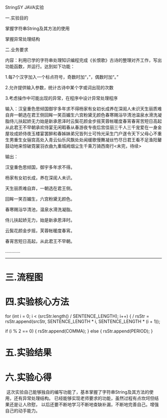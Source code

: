 StringSY
JAVA实验


 一.实验目的  


掌握字符串String及其方法的使用  

掌握异常处理结构  

 二.业务要求  


内容：利用已学的字符串处理知识编程完成《长恨歌》古诗的整理对齐工作，写出功能函数，并运行。达到如下功能：  


1.每7个汉字加入一个标点符号，奇数时加“，”，偶数时加“。”  

2.允许提供输入参数，统计古诗中某个字或词出现的次数  

3.考虑操作中可能出现的异常，在程序中设计异常处理程序  


输入：汉皇重色思倾国御宇多年求不得杨家有女初长成养在深闺人未识天生丽质难自弃一朝选在君王侧回眸一笑百媚生六宫粉黛无颜色春寒赐浴华清池温泉水滑洗凝脂侍儿扶起娇无力始是新承恩泽时云鬓花颜金步摇芙蓉帐暖度春宵春宵苦短日高起从此君王不早朝承欢侍宴无闲暇春从春游夜专夜后宫佳丽三千人三千宠爱在一身金屋妆成娇侍夜玉楼宴罢醉和春姊妹弟兄皆列士可怜光采生门户遂令天下父母心不重生男重生女骊宫高处入青云仙乐风飘处处闻缓歌慢舞凝丝竹尽日君王看不足渔阳鼙鼓动地来惊破霓裳羽衣曲九重城阙烟尘生千乘万骑西南行<未完，待续>  

输出：  

汉皇重色思倾国，御宇多年求不得。  

杨家有女初长成，养在深闺人未识。  

天生丽质难自弃，一朝选在君王侧。  

回眸一笑百媚生，六宫粉黛无颜色。  

春寒赐浴华清池，温泉水滑洗凝脂。  

侍儿扶起娇无力，始是新承恩泽时。  

云鬓花颜金步摇，芙蓉帐暖度春宵。  

春宵苦短日高起，从此君王不早朝。  

…………
*****


#  三.流程图   


#  四.实验核心方法


 for (int i = 0; i < (srcStr.length() / SENTENCE_LENGTH); i++) {
   /
   rsStr = rsStr.append(srcStr, SENTENCE_LENGTH * i, SENTENCE_LENGTH * (i + 1));
  
   if (i % 2 == 0) {
    rsStr.append(COMMA);
   } else { 
    rsStr.append(PERIOD);
   }
   
 
# 五.实验结果


# 六.实验心得


 这次实验自己能够独自的编写功能了，基本掌握了字符串String及其方法的使用，还有异常处理结构。
 已经能够实现老师要求的功能，虽然过程有点坎坷但结果还是让人欣慰，
 以后还要不断地学习不断地查缺补漏，不断地完善自己。增强自己的动手能力。
 
